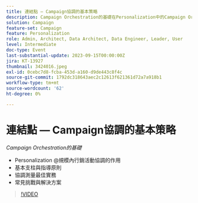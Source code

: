 ```yaml
---
title: 連結點 — Campaign協調的基本策略
description: Campaign Orchestration的基礎在Personalization中的Campaign Orchestration作用@規模基礎支柱與指導原則協調測量最佳實務常見挑戰與解決方案
solution: Campaign
feature-set: Campaign
feature: Personalization
role: Admin, Architect, Data Architect, Data Engineer, Leader, User
level: Intermediate
doc-type: Event
last-substantial-update: 2023-09-15T00:00:00Z
jira: KT-13927
thumbnail: 3424016.jpeg
exl-id: 0cebc7d8-fcba-453d-a160-d9de443c8f4c
source-git-commit: 1792dc318643aec2c12613f621361d72a7a918b1
workflow-type: tm+mt
source-wordcount: '62'
ht-degree: 0%

---
```


# 連結點 — Campaign協調的基本策略

*Campaign Orchestration的基礎*

* Personalization @規模內行銷活動協調的作用
* 基本支柱與指導原則
* 協調測量最佳實務
* 常見挑戰與解決方案

>[!VIDEO](https://video.tv.adobe.com/v/3424016/?learn=on)
